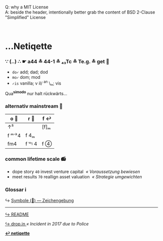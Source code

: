 Q: why a MIT License  
A: beside the header, intentionally better grab the content of BSD 2-Clause "Simplified" License


<br>

# …Netiqette
### ∵ (‥) ∴ ☛ a44 ≛ 44-1 ≛ ₄₃Tc ≛ Te.g. ≛ get :popcorn:

* `do✓` add; dad; dod
* `mo✓` dom; mod
* `✓is` vanilla; v il/ <sup>an</sup> \ₗₐ; vis

Qua<sup>**simodo**</sup> nur halt rückwärts…


### alternativ mainstream :8ball:

| o :repeat_one: | r :checkered_flag: | f :leftwards_arrow_with_hook: |
| --- | -- | -- |
| ↑⁵ | | [f]ₘ |
| f ᵐ<sup>→</sup>4 | f 4ₘ | |
| fm4 | f ᵘᵑ 4 | f ④ |


### common lifetime scale :radio:

- dope story `40` invest venture capital _&nbsp;« Voraussetzung bewiesen_  
- meet results `70` reallign asset valuation _&nbsp;« Strategie umgewichten_


### Glossar :information_source:

:arrow_right_hook: [ Symbole \(:pregnant_woman:\) — Zeichengebung ](./pool/0×UTF-8.md)


---
[ :arrow_right_hook: README ](./README.md)

[ :arrow_right_hook: drop.in ](./drop_in.md) _« Incident in 2017 due to Police_

**[ :leftwards_arrow_with_hook: netiqette ](./netiqette.md)**
